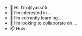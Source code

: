 - 👋 Hi, I’m @yassi15
- 👀 I’m interested in ...
- 🌱 I’m currently learning ...
- 💞️ I’m looking to collaborate on ...
- 📫 How 
